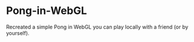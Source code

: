 # Pong-in-WebGL
Recreated a simple Pong in WebGL you can play locally with a friend (or by yourself).
